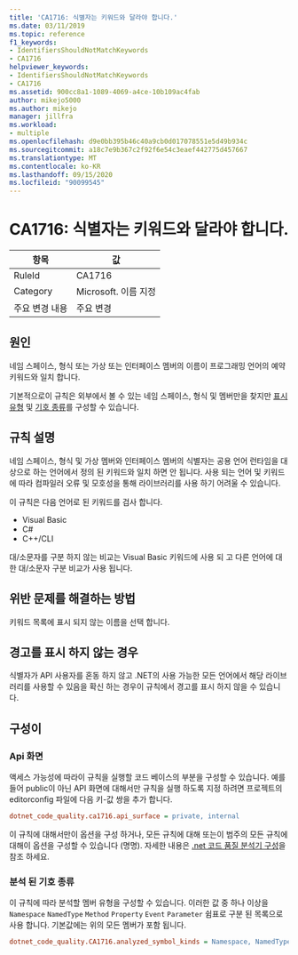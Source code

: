 ```yaml
---
title: 'CA1716: 식별자는 키워드와 달라야 합니다.'
ms.date: 03/11/2019
ms.topic: reference
f1_keywords:
- IdentifiersShouldNotMatchKeywords
- CA1716
helpviewer_keywords:
- IdentifiersShouldNotMatchKeywords
- CA1716
ms.assetid: 900cc8a1-1089-4069-a4ce-10b109ac4fab
author: mikejo5000
ms.author: mikejo
manager: jillfra
ms.workload:
- multiple
ms.openlocfilehash: d9e0bb395b46c40a9cb0d017078551e5d49b934c
ms.sourcegitcommit: a18c7e9b367c2f92f6e54c3eaef442775d457667
ms.translationtype: MT
ms.contentlocale: ko-KR
ms.lasthandoff: 09/15/2020
ms.locfileid: "90099545"
---
```

# <a name="ca1716-identifiers-should-not-match-keywords"></a>CA1716: 식별자는 키워드와 달라야 합니다.

|항목|값|
|-|-|
|RuleId|CA1716|
|Category|Microsoft. 이름 지정|
|주요 변경 내용|주요 변경|

## <a name="cause"></a>원인

네임 스페이스, 형식 또는 가상 또는 인터페이스 멤버의 이름이 프로그래밍 언어의 예약 키워드와 일치 합니다.

기본적으로이 규칙은 외부에서 볼 수 있는 네임 스페이스, 형식 및 멤버만을 찾지만 [표시 유형](#api-surface) 및 [기호 종류](#analyzed-symbol-kinds)를 구성할 수 있습니다.

## <a name="rule-description"></a>규칙 설명

네임 스페이스, 형식 및 가상 멤버와 인터페이스 멤버의 식별자는 공용 언어 런타임을 대상으로 하는 언어에서 정의 된 키워드와 일치 하면 안 됩니다. 사용 되는 언어 및 키워드에 따라 컴파일러 오류 및 모호성을 통해 라이브러리를 사용 하기 어려울 수 있습니다.

이 규칙은 다음 언어로 된 키워드를 검사 합니다.

- Visual Basic
- C#
- C++/CLI

대/소문자를 구분 하지 않는 비교는 Visual Basic 키워드에 사용 되 고 다른 언어에 대 한 대/소문자 구분 비교가 사용 됩니다.

## <a name="how-to-fix-violations"></a>위반 문제를 해결하는 방법

키워드 목록에 표시 되지 않는 이름을 선택 합니다.

## <a name="when-to-suppress-warnings"></a>경고를 표시 하지 않는 경우

식별자가 API 사용자를 혼동 하지 않고 .NET의 사용 가능한 모든 언어에서 해당 라이브러리를 사용할 수 있음을 확신 하는 경우이 규칙에서 경고를 표시 하지 않을 수 있습니다.

## <a name="configurability"></a>구성이

### <a name="api-surface"></a>Api 화면

액세스 가능성에 따라이 규칙을 실행할 코드 베이스의 부분을 구성할 수 있습니다. 예를 들어 public이 아닌 API 화면에 대해서만 규칙을 실행 하도록 지정 하려면 프로젝트의 editorconfig 파일에 다음 키-값 쌍을 추가 합니다.

```ini
dotnet_code_quality.ca1716.api_surface = private, internal
```

이 규칙에 대해서만이 옵션을 구성 하거나, 모든 규칙에 대해 또는이 범주의 모든 규칙에 대해이 옵션을 구성할 수 있습니다 (명명). 자세한 내용은 [.net 코드 품질 분석기 구성](configure-fxcop-analyzers.md)을 참조 하세요.

### <a name="analyzed-symbol-kinds"></a>분석 된 기호 종류

이 규칙에 따라 분석할 멤버 유형을 구성할 수 있습니다. 이러한 값 중 하나 이상을 `Namespace` `NamedType` `Method` `Property` `Event` `Parameter` 쉼표로 구분 된 목록으로 사용 합니다. 기본값에는 위의 모든 멤버가 포함 됩니다.

```ini
dotnet_code_quality.CA1716.analyzed_symbol_kinds = Namespace, NamedType, Method, Property, Event
```
